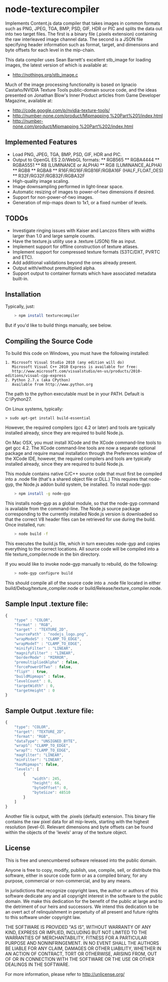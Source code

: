 node-texturecompiler
====================

Implements Content.js data compiler that takes images in common formats such as
PNG, JPEG, TGA, BMP, PSD, GIF, HDR or PIC and splits the data out into two
target files. The first is a binary file (.pixels extension) containing the raw
interleaved image channel data. The second is a JSON file specifying header
information such as format, target, and dimensions and byte offsets for each
level in the mip-chain.

This data compiler uses Sean Barrett's excellent stb_image for loading images,
the latest version of which is available at:

 * http://nothings.org/stb_image.c

Much of the image processing functionality is based on Ignacio Castaño/NVIDIA
Texture Tools public-domain source code, and the ideas presented on Jonathan
Blow's Inner Product articles from Game Developer Magazine, available at:

 * http://code.google.com/p/nvidia-texture-tools/
 * http://number-none.com/product/Mipmapping,%20Part%201/index.html
 * http://number-none.com/product/Mipmapping,%20Part%202/index.html

Implemented Features
--------------------

 * Load PNG, JPEG, TGA, BMP, PSD, GIF, HDR and PIC.
 * Output to OpenGL ES 2.0/WebGL formats:
 ** RGB565
 ** RGBA4444
 ** RGBA5551
 ** R8 (LUMINANCE or ALPHA)
 ** RG8 (LUMINANCE_ALPHA)
 ** RGB8
 ** RGBA8
 ** R16F/RG16F/RGB16F/RGBA16F (HALF_FLOAT_OES)
 ** R32F/RG32F/RGB32F/RGBA32F
 * High-quality image scaling.
 * Image downsampling performed in light-linear space.
 * Automatic resizing of images to power-of-two dimensions if desired.
 * Support for non-power-of-two images.
 * Generation of mip-maps down to 1x1, or a fixed number of levels.

TODOs
-----

 * Investigate ringing issues with Kaiser and Lanczos filters with widths
   larger than 1.0 and large sample counts.
 * Have the texture.js utility use a .texture (JSON) file as input.
 * Implement support for offline construction of texture atlases.
 * Implement support for compressed texture formats (S3TC/DXT, PVRTC and ETC).
 * Add additional validations beyond the ones already present.
 * Output with/without premultiplied alpha.
 * Support output to container formats which have associated metadata built-in.

Installation
------------

Typically, just:

```bash
    > npm install texturecompiler
```

But if you'd like to build things manually, see below.

Compiling the Source Code
-------------------------

To build this code on Windows, you must have the following installed:

    1. Microsoft Visual Studio 2010 (any edition will do)
       Microsoft Visual C++ 2010 Express is available for free:
       http://www.microsoft.com/visualstudio/en-us/products/2010-editions/visual-cpp-express
    2. Python 2.7.x (aka CPython)
       Available from http://www.python.org

The path to the python executable must be in your PATH. Default is C:\Python27\.

On Linux systems, typically:

    > sudo apt-get install build-essential

However, the required compilers (gcc 4.2 or later) and tools are typically
installed already, since they are required to build Node.js.

On Mac OSX, you must install XCode and the XCode command-line tools to get
gcc 4.2. The XCode command-line tools are now a separate optional package and
require manual installation through the Preferences window of the XCode IDE,
however, the required compilers and tools are typically installed already,
since they are required to build Node.js.

This module contains native C/C++ source code that must first be compiled into
a .node file (that's a shared object file or DLL.) This requires that node-gyp,
the Node.js addon build system, be installed. To install node-gyp:

```bash
    > npm install -g node-gyp
```

This installs node-gyp as a global module, so that the node-gyp command is
available from the command-line. The Node.js source package corresponding to
the currently installed Node.js version is downloaded so that the correct V8
header files can be retrieved for use during the build. Once installed, run:

```bash
    > node build -f
```

This executes the build.js file, which in turn executes node-gyp and copies
everything to the correct locations. All source code will be compiled into a
file texture_compiler.node in the bin directory.

If you would like to invoke node-gyp manually to rebuild, do the following:

```bash
    > node-gyp configure build
```

This should compile all of the source code into a .node file located in either
build/Debug/texture_compiler.node or build/Release/texture_compiler.node.

Sample Input .texture file:
---------------------------

```js
{
    "type" : "COLOR",
    "format" : "RGB",
    "target" : "TEXTURE_2D",
    "sourcePath" : "nodejs_logo.png",
    "wrapModeS" : "CLAMP_TO_EDGE",
    "wrapModeT" : "CLAMP_TO_EDGE",
    "minifyFilter" : "LINEAR",
    "magnifyFilter" : "LINEAR",
    "borderMode" : "MIRROR",
    "premultipliedAlpha" : false,
    "forcePowerOfTwo" : false,
    "flipY" : true,
    "buildMipmaps" : false,
    "levelCount" : 0,
    "targetWidth" : 0,
    "targetHeight" : 0
}
```

Sample Output .texture file:
----------------------------

```js
{
    "type": "COLOR",
    "target": "TEXTURE_2D",
    "format": "RGB",
    "dataType": "UNSIGNED_BYTE",
    "wrapS": "CLAMP_TO_EDGE",
    "wrapT": "CLAMP_TO_EDGE",
    "magFilter": "LINEAR",
    "minFilter": "LINEAR",
    "hasMipmaps": false,
    "levels": [
        {
            "width": 245,
            "height": 66,
            "byteOffset": 0,
            "byteSize": 48510
        }
    ]
}
```

Another file is output, with the .pixels (default) extension. This binary file
contains the raw pixel data for all mip-levels, starting with the highest
resolution (level-0). Relevant dimensions and byte offsets can be found within
the objects of the 'levels' array of the texture object.

License
-------

This is free and unencumbered software released into the public domain.

Anyone is free to copy, modify, publish, use, compile, sell, or distribute this
software, either in source code form or as a compiled binary, for any purpose,
commercial or non-commercial, and by any means.

In jurisdictions that recognize copyright laws, the author or authors of this
software dedicate any and all copyright interest in the software to the public
domain. We make this dedication for the benefit of the public at large and to
the detriment of our heirs and successors. We intend this dedication to be an
overt act of relinquishment in perpetuity of all present and future rights to
this software under copyright law.

THE SOFTWARE IS PROVIDED "AS IS", WITHOUT WARRANTY OF ANY KIND, EXPRESS OR
IMPLIED, INCLUDING BUT NOT LIMITED TO THE WARRANTIES OF MERCHANTABILITY,
FITNESS FOR A PARTICULAR PURPOSE AND NONINFRINGEMENT. IN NO EVENT SHALL THE
AUTHORS BE LIABLE FOR ANY CLAIM, DAMAGES OR OTHER LIABILITY, WHETHER IN AN
ACTION OF CONTRACT, TORT OR OTHERWISE, ARISING FROM, OUT OF OR IN CONNECTION
WITH THE SOFTWARE OR THE USE OR OTHER DEALINGS IN THE SOFTWARE.

For more information, please refer to <http://unlicense.org/>
